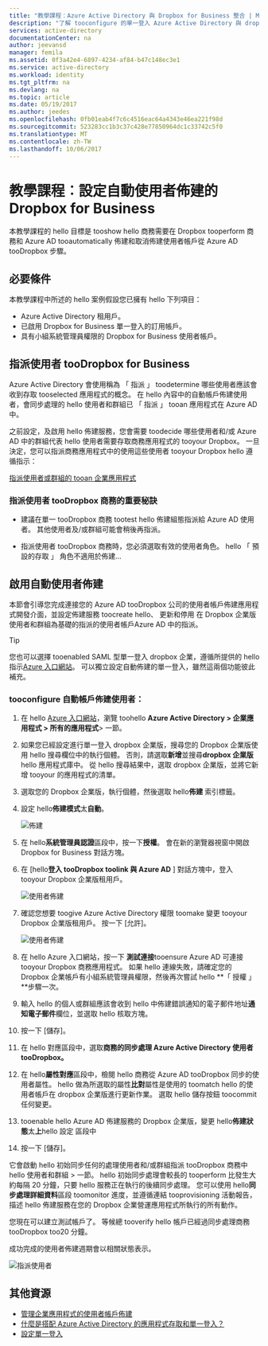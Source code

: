```yaml
---
title: "教學課程：Azure Active Directory 與 Dropbox for Business 整合 | Microsoft Docs"
description: "了解 tooconfigure 的單一登入 Azure Active Directory 與 dropbox 企業版之間。"
services: active-directory
documentationCenter: na
author: jeevansd
manager: femila
ms.assetid: 0f3a42e4-6897-4234-af84-b47c148ec3e1
ms.service: active-directory
ms.workload: identity
ms.tgt_pltfrm: na
ms.devlang: na
ms.topic: article
ms.date: 05/19/2017
ms.author: jeedes
ms.openlocfilehash: 0fb01eab4f7c6c4516eac64a4343e46ea221f98d
ms.sourcegitcommit: 523283cc1b3c37c428e77850964dc1c33742c5f0
ms.translationtype: MT
ms.contentlocale: zh-TW
ms.lasthandoff: 10/06/2017
---
```

# <a name="tutorial-configuring-dropbox-for-business-for-automatic-user-provisioning"></a>教學課程︰設定自動使用者佈建的 Dropbox for Business

本教學課程的 hello 目標是 tooshow hello 商務需要在 Dropbox tooperform 商務和 Azure AD tooautomatically 佈建和取消佈建使用者帳戶從 Azure AD tooDropbox 步驟。

## <a name="prerequisites"></a>必要條件

本教學課程中所述的 hello 案例假設您已擁有 hello 下列項目：

*   Azure Active Directory 租用戶。
*   已啟用 Dropbox for Business 單一登入的訂用帳戶。
*   具有小組系統管理員權限的 Dropbox for Business 使用者帳戶。

## <a name="assigning-users-toodropbox-for-business"></a>指派使用者 tooDropbox for Business

Azure Active Directory 會使用稱為 「 指派 」 toodetermine 哪些使用者應該會收到存取 tooselected 應用程式的概念。 在 hello 內容中的自動帳戶佈建使用者，會同步處理的 hello 使用者和群組已 「 指派 」 tooan 應用程式在 Azure AD 中。

之前設定，及啟用 hello 佈建服務，您會需要 toodecide 哪些使用者和/或 Azure AD 中的群組代表 hello 使用者需要存取商務應用程式的 tooyour Dropbox。 一旦決定，您可以指派商務應用程式中的使用這些使用者 tooyour Dropbox hello 遵循指示：

[指派使用者或群組的 tooan 企業應用程式](https://docs.microsoft.com/azure/active-directory/active-directory-coreapps-assign-user-azure-portal)

### <a name="important-tips-for-assigning-users-toodropbox-for-business"></a>指派使用者 tooDropbox 商務的重要秘訣

*   建議在單一 tooDropbox 商務 tootest hello 佈建組態指派給 Azure AD 使用者。 其他使用者及/或群組可能會稍後再指派。

*   指派使用者 tooDropbox 商務時，您必須選取有效的使用者角色。 hello 「 預設的存取 」 角色不適用於佈建...

## <a name="enable-automated-user-provisioning"></a>啟用自動使用者佈建

本節會引導您完成連接您的 Azure AD tooDropbox 公司的使用者帳戶佈建應用程式開發介面，並設定佈建服務 toocreate hello、 更新和停用 在 Dropbox 企業版使用者和群組為基礎的指派的使用者帳戶Azure AD 中的指派。

>[!Tip]
>您也可以選擇 tooenabled SAML 型單一登入 dropbox 企業，遵循所提供的 hello 指示[Azure 入口網站](https://portal.azure.com)。 可以獨立設定自動佈建的單一登入，雖然這兩個功能彼此補充。

### <a name="tooconfigure-automatic-user-account-provisioning"></a>tooconfigure 自動帳戶佈建使用者：

1. 在 hello [Azure 入口網站](https://portal.azure.com)，瀏覽 toohello **Azure Active Directory > 企業應用程式 > 所有的應用程式**> 一節。

2. 如果您已經設定進行單一登入 dropbox 企業版，搜尋您的 Dropbox 企業版使用 hello 搜尋欄位中的執行個體。 否則，請選取**新增**並搜尋**dropbox 企業版**hello 應用程式庫中。 從 hello 搜尋結果中，選取 dropbox 企業版，並將它新增 tooyour 的應用程式的清單。

3. 選取您的 Dropbox 企業版，執行個體，然後選取 hello**佈建** 索引標籤。

4. 設定 hello**佈建模式**太**自動**。 

    ![佈建](./media/active-directory-saas-dropboxforbusiness-provisioning-tutorial/provisioning.png)

5. 在 hello**系統管理員認證**區段中，按一下**授權**。 會在新的瀏覽器視窗中開啟 Dropbox for Business 對話方塊。

6. 在 [hello**登入 tooDropbox toolink 與 Azure AD** ] 對話方塊中，登入 tooyour Dropbox 企業版租用戶。

     ![使用者佈建](./media/active-directory-saas-dropboxforbusiness-provisioning-tutorial/ic769518.png "使用者佈建")

7. 確認您想要 toogive Azure Active Directory 權限 toomake 變更 tooyour Dropbox 企業版租用戶。 按一下 [允許]。
    
      ![使用者佈建](./media/active-directory-saas-dropboxforbusiness-provisioning-tutorial/ic769519.png "使用者佈建")

8. 在 hello Azure 入口網站，按一下 **測試連接**tooensure Azure AD 可連接 tooyour Dropbox 商務應用程式。 如果 hello 連線失敗，請確定您的 Dropbox 企業帳戶有小組系統管理員權限，然後再次嘗試 hello **「 授權 」**步驟一次。

9. 輸入 hello 的個人或群組應該會收到 hello 中佈建錯誤通知的電子郵件地址**通知電子郵件**欄位，並選取 hello 核取方塊。

10. 按一下 [儲存]。

11. 在 hello 對應區段中，選取**商務的同步處理 Azure Active Directory 使用者 tooDropbox。**

12. 在 hello**屬性對應**區段中，檢閱 hello 商務從 Azure AD tooDropbox 同步的使用者屬性。 hello 做為所選取的屬性**比對**屬性是使用的 toomatch hello 的使用者帳戶在 dropbox 企業版進行更新作業。 選取 hello 儲存按鈕 toocommit 任何變更。

13. tooenable hello Azure AD 佈建服務的 Dropbox 企業版，變更 hello**佈建狀態**太**上**hello 設定 區段中

14. 按一下 [儲存]。

它會啟動 hello 初始同步任何的處理使用者和/或群組指派 tooDropbox 商務中 hello 使用者和群組 > 一節。 hello 初始同步處理會較長的 tooperform 比發生大約每隔 20 分鐘，只要 hello 服務正在執行的後續同步處理。 您可以使用 hello**同步處理詳細資料**區段 toomonitor 進度，並遵循連結 tooprovisioning 活動報告，描述 hello 佈建服務在您的 Dropbox 企業營運應用程式所執行的所有動作。

您現在可以建立測試帳戶了。 等候總 tooverify hello 帳戶已經過同步處理商務 tooDropbox too20 分鐘。

成功完成的使用者佈建週期會以相關狀態表示。

![指派使用者](./media/active-directory-saas-dropboxforbusiness-provisioning-tutorial/IC769523.png "指派使用者")


## <a name="additional-resources"></a>其他資源

* [管理企業應用程式的使用者帳戶佈建](active-directory-saas-tutorial-list.md)
* [什麼是搭配 Azure Active Directory 的應用程式存取和單一登入？](active-directory-appssoaccess-whatis.md)
* [設定單一登入](active-directory-saas-dropboxforbusiness-tutorial.md)